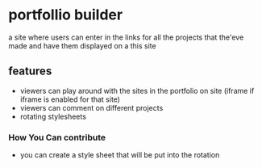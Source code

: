 # portfollio builder


a site where users can enter in the links for all the projects that the'eve made and have them displayed on a this site

## features

- viewers can play around with the sites in the portfolio on site (iframe if iframe is enabled for that site)
- viewers can comment on different projects
- rotating stylesheets
  


### How You Can contribute
- you can create a style sheet that will be put into the rotation
